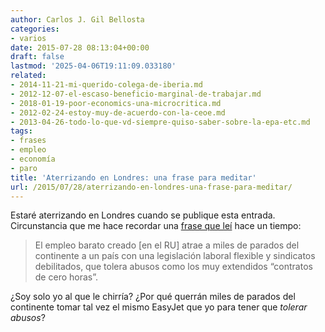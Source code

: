 ```yaml
---
author: Carlos J. Gil Bellosta
categories:
- varios
date: 2015-07-28 08:13:04+00:00
draft: false
lastmod: '2025-04-06T19:11:09.033180'
related:
- 2014-11-21-mi-querido-colega-de-iberia.md
- 2012-12-07-el-escaso-beneficio-marginal-de-trabajar.md
- 2018-01-19-poor-economics-una-microcritica.md
- 2012-02-24-estoy-muy-de-acuerdo-con-la-ceoe.md
- 2013-04-26-todo-lo-que-vd-siempre-quiso-saber-sobre-la-epa-etc.md
tags:
- frases
- empleo
- economía
- paro
title: 'Aterrizando en Londres: una frase para meditar'
url: /2015/07/28/aterrizando-en-londres-una-frase-para-meditar/
---
```


Estaré aterrizando en Londres cuando se publique esta entrada. Circunstancia que me hace recordar una [frase que leí](http://economia.elpais.com/economia/2015/04/10/actualidad/1428688328_740335.html) hace un tiempo:

> El empleo barato creado [en el RU] atrae a miles de parados del continente a un país con una legislación laboral flexible y sindicatos debilitados, que tolera abusos como los muy extendidos “contratos de cero horas”.

¿Soy solo yo al que le chirría? ¿Por qué querrán miles de parados del continente tomar tal vez el mismo EasyJet que yo para tener que _tolerar abusos_?